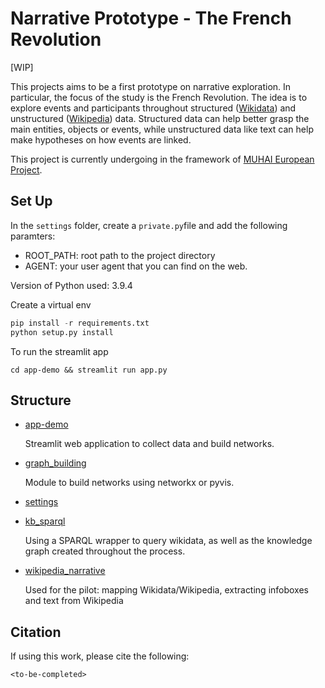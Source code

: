 # Narrative Prototype - The French Revolution

[WIP]

This projects aims to be a first prototype on narrative exploration. In particular, the focus of the study is the French Revolution. The idea is to explore events and participants throughout structured ([Wikidata](https://www.wikidata.org)) and unstructured ([Wikipedia](https://www.wikipedia.org)) data. Structured data can help better grasp the main entities, objects or events, while unstructured data like text can help make hypotheses on how events are linked.

This project is currently undergoing in the framework of [MUHAI European Project](https://www.muhai.org/). 

## Set Up

In the `settings` folder, create a `private.py`file and add the following paramters:
* ROOT_PATH: root path to the project directory
* AGENT: your user agent that you can find on the web.


Version of Python used: 3.9.4

Create a virtual env
```python
pip install -r requirements.txt
python setup.py install
```


To run the streamlit app

```
cd app-demo && streamlit run app.py
```


## Structure

- [app-demo](./app-demo)

  Streamlit web application to collect data and build networks.

- [graph_building](./graph_building)

  Module to build networks using networkx or pyvis.

- [settings](./settings)

- [kb_sparql](./kb_sparql) 
  
  Using a SPARQL wrapper to query wikidata, as well as the knowledge graph created throughout the process.

- [wikipedia_narrative](./wikipedia_narrative)

    Used for the pilot: mapping Wikidata/Wikipedia, extracting infoboxes and text from Wikipedia


## Citation
If using this work, please cite the following:

```<to-be-completed>```